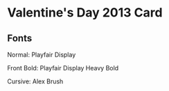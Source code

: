 Valentine's Day 2013 Card
=========================

Fonts
-----
Normal: Playfair Display

Front Bold: Playfair Display Heavy Bold

Cursive: Alex Brush
